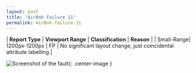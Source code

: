 ```yaml
---
layout: post
title: "AirBnb Failure 11"
permalink: AirBnb-failure-11
---
```

| **Report Type** | **Viewport Range** | **Classification** | **Reason** |
| Small-Range| 1200px-1200px | FP | No significant layout change, just coincidental attribute labelling | 

![Screenshot of the fault](../assets/images/AirBnb/fault11/smallrangeWidth1200.png){: .center-image }